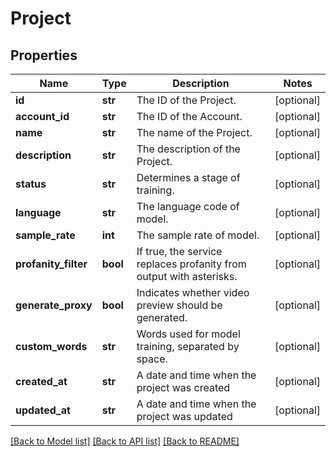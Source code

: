 # Project

## Properties
Name | Type | Description | Notes
------------ | ------------- | ------------- | -------------
**id** | **str** | The ID of the Project. | [optional] 
**account_id** | **str** | The ID of the Account. | [optional] 
**name** | **str** | The name of the Project. | [optional] 
**description** | **str** | The description of the Project. | [optional] 
**status** | **str** | Determines a stage of training. | [optional] 
**language** | **str** | The language code of model. | [optional] 
**sample_rate** | **int** | The sample rate of model. | [optional] 
**profanity_filter** | **bool** | If true, the service replaces profanity from output with asterisks. | [optional] 
**generate_proxy** | **bool** | Indicates whether video preview should be generated. | [optional] 
**custom_words** | **str** | Words used for model training, separated by space. | [optional] 
**created_at** | **str** | A date and time when the project was created | [optional] 
**updated_at** | **str** | A date and time when the project was updated | [optional] 

[[Back to Model list]](../README.md#documentation-for-models) [[Back to API list]](../README.md#documentation-for-api-endpoints) [[Back to README]](../README.md)



